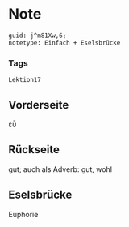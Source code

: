 # Note
```
guid: j^m81Xw,6;
notetype: Einfach + Eselsbrücke
```

### Tags
```
Lektion17
```

## Vorderseite
εὖ

## Rückseite
gut; auch als Adverb: gut, wohl

## Eselsbrücke
Euphorie
